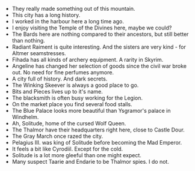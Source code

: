 - They really made something out of this mountain.
- This city has a long history.
- I worked in the harbour here a long time ago.
- I enjoy visiting the Temple of the Divines here, maybe we could?
- The Bards here are nothing compared to their ancestors, but still better than nothing.
- Radiant Raiment is quite interesting. And the sisters are very kind - for Altmer seamstresses.
- Fihada has all kinds of archery equipment. A rarity in Skyrim.
- Angeline has changed her selection of goods since the civil war broke out. No need for fine perfumes anymore.
- A city full of history. And dark secrets.
- The Winking Skeever is always a good place to go.
- Bits and Pieces lives up to it's name.
- The blacksmith is often busy working for the Legion.
- On the market place you find several food stalls.
- The Blue Palace looks more beautiful than Ysgramor's palace in Windhelm.
- Ah, Solitude, home of the cursed Wolf Queen.
- The Thalmor have their headquarters right here, close to Castle Dour.
- The Gray March once razed the city.
- Pelagius III. was king of Solitude before becoming the Mad Emperor.
- It feels a bit like Cyrodiil. Except for the cold.
- Solitude is a lot more gleeful than one might expect.
- Many suspect Taarie and Endarie to be Thalmor spies. I do not.
